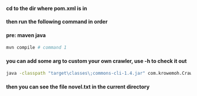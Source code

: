 #### cd to the dir where pom.xml is in
#### then run the following command in order
#### pre: maven java

```Bash
mvn compile # command 1
```

#### you can add some arg to custom your own crawler, use -h to check it out

```Bash
java -classpath "target\classes\;commons-cli-1.4.jar" com.krowemoh.Crawler -h
```

#### then you can see the file novel.txt in the current directory
